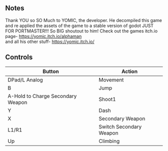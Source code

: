 ## Notes

Thank YOU so SO Much to YOMIC, the developer. He decompiled this game and re applied the assets of the game to a stable version of godot JUST FOR PORTMASTER!!! So BIG shoutout to him!
Check out the games itch.io page- https://yomic.itch.io/alphaman  
and all his other stuff- https://yomic.itch.io/

## Controls

| Button | Action |
|--|--| 
|DPad/L Analog|Movement|
|B|Jump|
|A-Hold to Charge Secondary Weapon|Shoot1|
|Y|Dash|
|X|Secondary Weapon|
|L1/R1|Switch Secondary Weapon|
|Up|Climbing|


